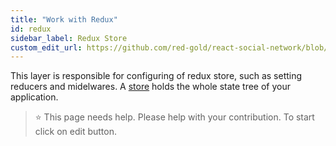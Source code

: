 ```yaml
---
title: "Work with Redux"
id: redux
sidebar_label: Redux Store
custom_edit_url: https://github.com/red-gold/react-social-network/blob/v0.7.0/README.md
---
```


This layer is responsible for configuring of redux store, such as setting reducers and midelwares. A [store](http://redux.js.org/docs/api/Store.html) holds the whole state tree of your application.

 > ⭐️ This page needs help. Please help with your contribution. To start click on edit button.